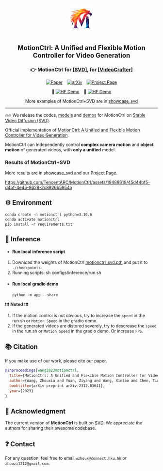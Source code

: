 <p align="center">
  <img src="assets/logo.jpg" height=100>
</p>
<div align="center">

## MotionCtrl: A Unified and Flexible Motion Controller for Video Generation

### <div align="center">👉 MotionCtrl for <b><a href="https://github.com/TencentARC/MotionCtrl/tree/svd">[SVD]</a>, for <a href="https://github.com/TencentARC/MotionCtrl/tree/main">[VideoCrafter]</a></b></div>

[![Paper](https://img.shields.io/badge/Paper-gray)](https://wzhouxiff.github.io/projects/MotionCtrl/assets/paper/MotionCtrl.pdf) &ensp; [![arXiv](https://img.shields.io/badge/arXiv-red)](https://arxiv.org/pdf/2312.03641.pdf) &ensp; [![Project Page](https://img.shields.io/badge/Project%20Page-green
)](https://wzhouxiff.github.io/projects/MotionCtrl/)

🤗 [![HF Demo](https://img.shields.io/static/v1?label=Demo&message=MotionCtrl%2BSVD&color=orange)](https://huggingface.co/spaces/TencentARC/MotionCtrl_SVD) &ensp; 🤗 [![HF Demo](https://img.shields.io/static/v1?label=Demo&message=MotionCtrl%2BVideoCrafter&color=orange)](https://huggingface.co/spaces/TencentARC/MotionCtrl)

More examples of MotionCtrl+SVD are in [showcase_svd](https://github.com/TencentARC/MotionCtrl/blob/svd/doc/showcase_svd.md)

</div>

---

🔥🔥 We release the codes, [models](https://huggingface.co/TencentARC/MotionCtrl/tree/main) and [demos](https://huggingface.co/spaces/TencentARC/MotionCtrl_SVD) for MotionCtrl on [Stable Video Diffusion (SVD)](https://github.com/Stability-AI/generative-models).

Official implementation of [MotionCtrl: A Unified and Flexible Motion Controller for Video Generation](https://arxiv.org/abs/2312.03641).

MotionCtrl can Independently control **complex camera motion** and **object motion** of generated videos, with **only a unified** model.

### Results of MotionCtrl+SVD

More results are in [showcase_svd](https://github.com/TencentARC/MotionCtrl/blob/svd/doc/showcase_svd.md) and our [Project Page](https://wzhouxiff.github.io/projects/MotionCtrl/).


https://github.com/TencentARC/MotionCtrl/assets/19488619/45d44bf5-d4bf-4e45-8628-2c8926b5954a
<!-- 
<div align="center">

![motionctrl_svd_demo_small](https://github.com/TencentARC/MotionCtrl/assets/19488619/45d44bf5-d4bf-4e45-8628-2c8926b5954a)
</div>


<div align="center">
    <img src="assets/svd/00_ibzz5-dxv2h.gif", width="300">
    <img src="assets/svd/01_5guvn-0x6v2.gif", width="300">
    <img src="assets/svd/12_sn7bz-0hcaf.gif", width="300">
    <img src="assets/svd/13_3lyco-4ru8j.gif", width="300">
</div> -->

## ⚙️ Environment
    conda create -n motionctrl python=3.10.6
    conda activate motionctrl
    pip install -r requirements.txt

## 💫 Inference

- #### Run local inference script

1. Download the weights of MotionCtrl [motionctrl_svd.pth](https://huggingface.co/TencentARC/MotionCtrl/blob/main/motionctrl_svd.ckpt) and put it to `./checkpoints`.
2. Running scripts:
        sh configs/inference/run.sh

- #### Run local gradio demo
      python -m app --share

❗❗❗ **Noted** ❗❗❗
1. If the motion control is not obvious, try to increase the `speed` in the run.sh or `Motion Speed` in the gradio demo.
2. If the generated videos are distored severely, try to descrease the `speed` in the run.sh or `Motion Speed` in the gradio demo. Or increase `FPS`.


## :books: Citation
If you make use of our work, please cite our paper.
```bibtex
@inproceedings{wang2023motionctrl,
  title={MotionCtrl: A Unified and Flexible Motion Controller for Video Generation},
  author={Wang, Zhouxia and Yuan, Ziyang and Wang, Xintao and Chen, Tianshui and Xia, Menghan and Luo, Ping and Shan, Yin},
  booktitle={arXiv preprint arXiv:2312.03641},
  year={2023}
}
```

## 🤗 Acknowledgment
The current version of **MotionCtrl** is built on [SVD](https://huggingface.co/stabilityai/stable-video-diffusion-img2vid). We appreciate the authors for sharing their awesome codebase.

## ❓ Contact
For any question, feel free to email `wzhoux@connect.hku.hk` or `zhouzi1212@gmail.com`.
